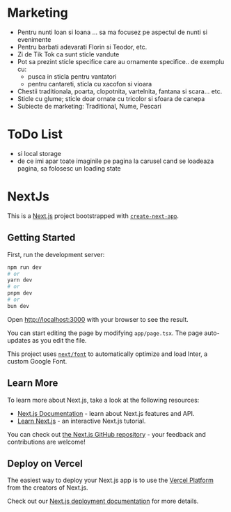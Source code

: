 # Marketing

-   Pentru nunti Ioan si Ioana ... sa ma focusez pe aspectul de nunti si evenimente
-   Pentru barbati adevarati Florin si Teodor, etc.
-   Zi de Tik Tok ca sunt sticle vandute
-   Pot sa prezint sticle specifice care au ornamente specifice.. de exemplu cu:
    -   pusca in sticla pentru vantatori
    -   pentru cantareti, sticla cu xacofon si vioara
-   Chestii traditionala, poarta, clopotnita, vartelnita, fantana si scara... etc.
-   Sticle cu glume; sticle doar ornate cu tricolor si sfoara de canepa
-   Subiecte de marketing: Traditional, Nume, Pescari

# ToDo List

-   si local storage
-   de ce imi apar toate imaginile pe pagina la carusel cand se loadeaza pagina, sa folosesc un loading state

# NextJs

This is a [Next.js](https://nextjs.org/) project bootstrapped with [`create-next-app`](https://github.com/vercel/next.js/tree/canary/packages/create-next-app).

## Getting Started

First, run the development server:

```bash
npm run dev
# or
yarn dev
# or
pnpm dev
# or
bun dev
```

Open [http://localhost:3000](http://localhost:3000) with your browser to see the result.

You can start editing the page by modifying `app/page.tsx`. The page auto-updates as you edit the file.

This project uses [`next/font`](https://nextjs.org/docs/basic-features/font-optimization) to automatically optimize and load Inter, a custom Google Font.

## Learn More

To learn more about Next.js, take a look at the following resources:

-   [Next.js Documentation](https://nextjs.org/docs) - learn about Next.js features and API.
-   [Learn Next.js](https://nextjs.org/learn) - an interactive Next.js tutorial.

You can check out [the Next.js GitHub repository](https://github.com/vercel/next.js/) - your feedback and contributions are welcome!

## Deploy on Vercel

The easiest way to deploy your Next.js app is to use the [Vercel Platform](https://vercel.com/new?utm_medium=default-template&filter=next.js&utm_source=create-next-app&utm_campaign=create-next-app-readme) from the creators of Next.js.

Check out our [Next.js deployment documentation](https://nextjs.org/docs/deployment) for more details.

